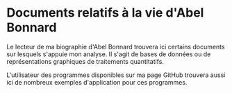 # Documents relatifs à la vie d'Abel Bonnard

Le lecteur de ma biographie d'Abel Bonnard trouvera ici certains documents sur lesquels s'appuie mon analyse. Il s'agit de bases de données ou de représentations graphiques de traitements quantitatifs.

L'utilisateur des programmes disponibles sur ma page GitHub trouvera aussi ici de nombreux exemples d'application pour ces programmes.
